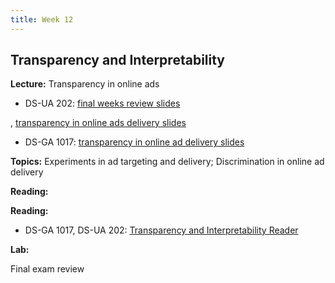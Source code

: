 ```yaml
---
title: Week 12
---
```


## Transparency and Interpretability

**Lecture:** Transparency in online ads

* DS-UA 202: [final weeks review slides]()
<!-- (../../../assets/11_final_weeks_202.pdf) -->
, [transparency in online ads delivery slides]()
<!-- (../../../assets/12_transparency_ads.pdf) -->
* DS-GA 1017: [transparency in online ad delivery slides]()
<!-- (../../../assets/12_transparency_ads.pdf) -->

**Topics:** Experiments in ad targeting and delivery; Discrimination in online ad delivery

**Reading:**

**Reading:**

<!-- * DS-UA 202: [Transparency and Interpretability Reader](../../../assets/transparency_reader_ua202_2022.pdf) -->
* DS-GA 1017, DS-UA 202: [Transparency and Interpretability Reader](../../../assets/transparency_reader_2023.pdf)

**Lab:**

Final exam review
